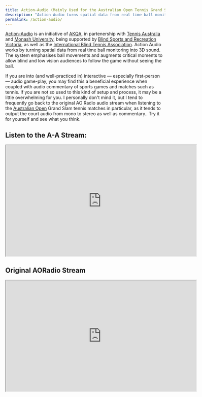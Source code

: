 ```yaml
---
title: Action-Audio (Mainly Used for the Australian Open Tennis Grand Slam Tournament
description: "Action Audio turns spatial data from real time ball monitoring into 3D sound. The system emphasises ball movements and augments critical moments, allowing blind and low vision audiences to follow the game without seeing the ball."
permalink: /action-audio/
---
```


[Action-Audio](https://action-audio.com/) is an initiative of [AKQA](https://www.akqa.com/work/tennis-australia/action-audio/), in partenership with [Tennis Australia](https://www.tennis.com.au/) and [Monash University](https://www.monash.edu/), being supported by [Blind Sports and Recreation Victoria](https://www.blindsports.org.au/who-we-are), as well as the [International Blind Tennis Association](https://www.ibtatennis.org/who-we-are). Action Audio works by turning spatial data from real time ball monitoring into 3D sound. The system emphasises ball movements and augments critical moments to allow blind and low vision audiences to follow the game without seeing the ball.

If you are into (and well-practiced in) interactive &mdash; especially first-person &mdash; audio game-play, you may find this a beneficial experience when coupled with audio commentary of sports games and matches such as tennis. If you are not so used to this kind of setup and process, it may be a little overwhelming for you. I personally don't mind it, but I tend to frequently go back to the original AO Radio audio stream when listening to the [Australian Open](https://ausopen.com) Grand Slam tennis matches in particular, as it tends to output the court audio from mono to stereo as well as commentary.. Try it for yourself and see what you think.

## Listen to the A-A Stream:
<iframe src="https://actionaudio.out.airtime.pro/actionaudio_a" title="Action-Audio Collated Audio Stream (computationally-produced audio, commentary and court audio)" height = "350" width = "600" allow="clipboard-write"></iframe>

## Original AORadio Stream
<iframe src="https://aoradio.out.airtime.pro/aoradio_a" title="Original AO Radio Stream" height = "350" width = "600"></iframe>
